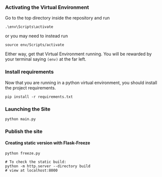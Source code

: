 ### Activating the Virtual Environment
Go to the top directory inside the repository and run
```
.\env\Scripts\activate
```
or you may need to instead run 
```
source env/Scripts/activate
```
Either way, get that Virtual Environment running. You will be rewarded by your terminal saying `(env)` at the far left.

### Install requirements
Now that you are running in a python virtual environment, you should install the project requirements.
```
pip install -r requirements.txt
```


### Launching the Site
```
python main.py
```

### Publish the site
#### Creating static version with Flask-Freeze
```
python freeze.py

# To check the static build:
python -m http.server --directory build
# view at localhost:8000
```